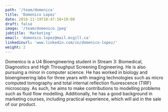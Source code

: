 ```yaml
---
path: '/team/domenico'
title: 'Domenico Lopez'
date: 2018-11-19T10:47:58+10:00
draft: false
image: '/team/domenico.jpeg'
jobtitle: 'Marketing'
email: 'domenico.lopez@mail.mcgill.ca'
linkedinurl: 'www.linkedin.com/in/domenico-lopez/'
weight: 2
---
```


Domenico is a U4 Bioengineering student in Stream 3: Biomedical, Diagnostics and High Throughput Screening Engineering. He is also pursuing a minor in computer science. He has worked in biology and bioengineering labs for three years with imaging technologies such as micro computed tomography and total internal reflection fluorescence (TIRF) microscopy. As such, he aims to make contributions to modelling problems such as fluid flow modelling. Additionally, he has a good background in marketing courses, including practical experience, which will aid in the sale of our product.

